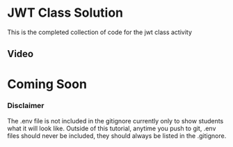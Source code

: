 # JWT Class Solution

This is the completed collection of code for the jwt class activity

## Video

# Coming Soon

### Disclaimer

The .env file is not included in the gitignore currently only to show students what it will look like. Outside of this tutorial, anytime you push to git, .env files should never be included, they should always be listed in the .gitignore.
